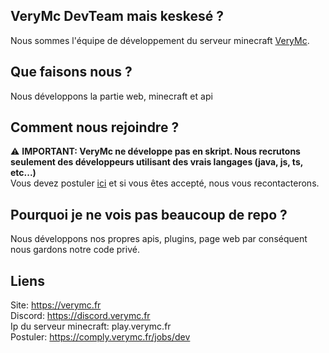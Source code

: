 ## **VeryMc DevTeam mais keskesé ?**

Nous sommes l'équipe de développement du serveur minecraft [VeryMc](https://discord.verymc.fr).

## **Que faisons nous ?**

Nous développons la partie web, minecraft et api

## **Comment nous rejoindre ?**

⚠️ **IMPORTANT: VeryMc ne développe pas en skript. Nous recrutons seulement des développeurs utilisant des vrais langages (java, js, ts, etc...)** <br>
Vous devez postuler [ici](https://comply.verymc.fr/jobs/dev) et si vous êtes accepté, nous vous recontacterons.

## Pourquoi je ne vois pas beaucoup de repo ?

Nous développons nos propres apis, plugins, page web par conséquent nous gardons notre code privé.

## Liens

Site: https://verymc.fr <br>
Discord: https://discord.verymc.fr <br>
Ip du serveur minecraft: play.verymc.fr <br>
Postuler: https://comply.verymc.fr/jobs/dev <br>
